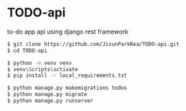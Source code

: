 # TODO-api

to-do app api using django rest framework


```sh
$ git clone https://github.com/JisunParkRea/TODO-api.git
$ cd TODO-api

$ python -m venv venv
$ venv\Scripts\activate
$ pip install -r local_requirements.txt

$ python manage.py makemigrations todos
$ python manage.py migrate
$ python manage.py runserver
```
